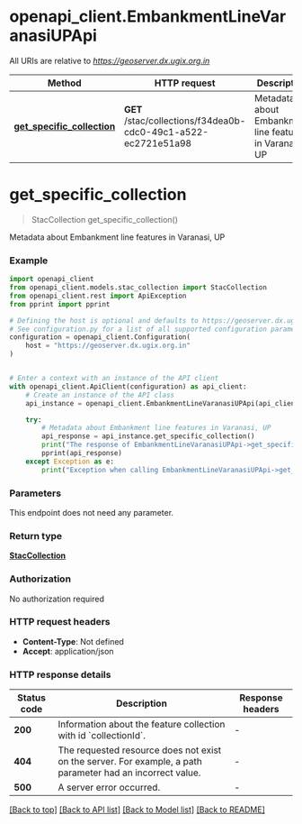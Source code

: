 # openapi_client.EmbankmentLineVaranasiUPApi

All URIs are relative to *https://geoserver.dx.ugix.org.in*

Method | HTTP request | Description
------------- | ------------- | -------------
[**get_specific_collection**](EmbankmentLineVaranasiUPApi.md#get_specific_collection) | **GET** /stac/collections/f34dea0b-cdc0-49c1-a522-ec2721e51a98 | Metadata about Embankment line features in Varanasi, UP


# **get_specific_collection**
> StacCollection get_specific_collection()

Metadata about Embankment line features in Varanasi, UP

### Example


```python
import openapi_client
from openapi_client.models.stac_collection import StacCollection
from openapi_client.rest import ApiException
from pprint import pprint

# Defining the host is optional and defaults to https://geoserver.dx.ugix.org.in
# See configuration.py for a list of all supported configuration parameters.
configuration = openapi_client.Configuration(
    host = "https://geoserver.dx.ugix.org.in"
)


# Enter a context with an instance of the API client
with openapi_client.ApiClient(configuration) as api_client:
    # Create an instance of the API class
    api_instance = openapi_client.EmbankmentLineVaranasiUPApi(api_client)

    try:
        # Metadata about Embankment line features in Varanasi, UP
        api_response = api_instance.get_specific_collection()
        print("The response of EmbankmentLineVaranasiUPApi->get_specific_collection:\n")
        pprint(api_response)
    except Exception as e:
        print("Exception when calling EmbankmentLineVaranasiUPApi->get_specific_collection: %s\n" % e)
```



### Parameters

This endpoint does not need any parameter.

### Return type

[**StacCollection**](StacCollection.md)

### Authorization

No authorization required

### HTTP request headers

 - **Content-Type**: Not defined
 - **Accept**: application/json

### HTTP response details

| Status code | Description | Response headers |
|-------------|-------------|------------------|
**200** | Information about the feature collection with id &#x60;collectionId&#x60;. |  -  |
**404** | The requested resource does not exist on the server. For example, a path parameter had an incorrect value. |  -  |
**500** | A server error occurred. |  -  |

[[Back to top]](#) [[Back to API list]](../README.md#documentation-for-api-endpoints) [[Back to Model list]](../README.md#documentation-for-models) [[Back to README]](../README.md)

